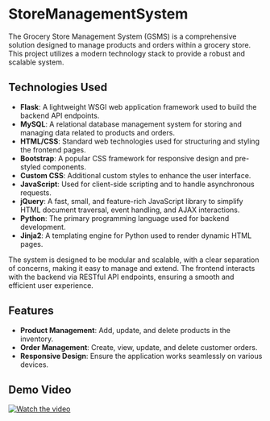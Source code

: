 # StoreManagementSystem

The Grocery Store Management System (GSMS) is a comprehensive solution designed to manage products and orders within a grocery store. This project utilizes a modern technology stack to provide a robust and scalable system.

## Technologies Used

- **Flask**: A lightweight WSGI web application framework used to build the backend API endpoints.
- **MySQL**: A relational database management system for storing and managing data related to products and orders.
- **HTML/CSS**: Standard web technologies used for structuring and styling the frontend pages.
- **Bootstrap**: A popular CSS framework for responsive design and pre-styled components.
- **Custom CSS**: Additional custom styles to enhance the user interface.
- **JavaScript**: Used for client-side scripting and to handle asynchronous requests.
- **jQuery**: A fast, small, and feature-rich JavaScript library to simplify HTML document traversal, event handling, and AJAX interactions.
- **Python**: The primary programming language used for backend development.
- **Jinja2**: A templating engine for Python used to render dynamic HTML pages.

The system is designed to be modular and scalable, with a clear separation of concerns, making it easy to manage and extend. The frontend interacts with the backend via RESTful API endpoints, ensuring a smooth and efficient user experience.

## Features

- **Product Management**: Add, update, and delete products in the inventory.
- **Order Management**: Create, view, update, and delete customer orders.
- **Responsive Design**: Ensure the application works seamlessly on various devices.

## Demo Video
[![Watch the video](https://img.youtube.com/vi/Gtf-1RVuJ-A/0.jpg)](https://www.youtube.com/watch?v=Gtf-1RVuJ-A)
